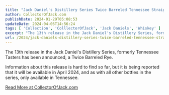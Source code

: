 ```yaml
---
title: "Jack Daniel's Distillery Series Twice Barreled Tennessee Straight Rye Whiskey"
author: CollectorOfJack.com
publishDate: 2024-01-29T05:08:53
updateDate: 2024-04-05T14:56:24
tags: [ 'Collection', 'ColllectorOfJack', 'Jack Daniels', 'Whiskey' ]
excerpt: "The 13th release in the Jack Daniel's Distillery Series, formerly Tennessee Tasters has been announced, a Twice Barreled Rye.  Information about this release is hard to find so far, but it is being reported that it will be available in April 2024, and as with all other bottles in the series, only available in Tennessee.  Here's what we know so far, mostly based on the label found online.  &nbsp; "
url: /2024/jack-daniels-distillery-series-twice-barreled-tennessee-straight-rye-whiskey  # Use the generated URL with year
---
```

<p>The 13th release in the Jack Daniel's Distillery Series, formerly Tennessee Tasters has been announced, a Twice Barreled Rye.</p>  <p>Information about this release is hard to find so far, but it is being reported that it will be available in April 2024, and as with all other bottles in the series, only available in Tennessee.</p>  <p><a href="https://collectorofjack.com/TwiceBarreledStraightRyeDistillerySeries" target="_blank">Read More at CollectorOfJack.com</a></p> 
